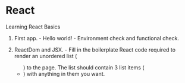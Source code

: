 # React
Learning React Basics


1) First app.  -  Hello world! - Environment check and functional check.


2) ReactDom and JSX. -  Fill in the boilerplate React code required to render an
 unordered list (<ul>) to the page. The list should contain 3 list items
 (<li>) with anything in them you want.
